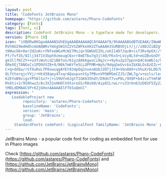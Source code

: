 ```yaml
---
layout: post
title: "CodeFonts JetBrains Mono"
homepage: "https://github.com/astares/Pharo-CodeFonts"
category: [Fonts]
tags: [font, ui]
description: CodeFont JetBrains Mono - a typeface made for developers.
version: [Pharo 10]
icon: "iVBORw0KGgoAAAANSUhEUgAAABAAAAAQCAYAAAAf8/9hAAAABGdBTUEAAK/INwWK6QAAABl0
RVh0U29mdHdhcmUAQWRvYmUgSW1hZ2VSZWFkeXHJZTwAAAHJSURBVDjLY/j//z8DJZiBZgY4
tN9wcO6+0erZd2uKc+fNfoeWGxMcW27Msiq+3GWUdIZXL/okI14D7JqvB+csf3Rv4p6X//t3
Pf/fvf35/8Ilj3471V3bph9zmougC6xrr8mETbu7q3jl40/FKx5+LVzy8Ltd+eUZBvGnOYjy
gk3llfKCZY++u3fcWutcd21B07on/61yz88kKgwsCi8qJc++9yhu2p37ppnnQ4C4oWblo/9W
OReXEjTANOsCs1PD9VVZ8+9/N0k7m6Yfe5LLOPFMR+Wyh/9dqq5eUvc6xIbXALOs8zEZc+9/
C+q+ddEw/rSfXuRxLfP0swuqgAYEt934pOq2nxenAUbJZ0TjJt9+Vbn80X+v5huXrbLOb7LM
OLfVterqjcYVj/+Htd38qey4TxqrAQaxpxntSy7PBvnVPO0MSmCZJ5/ZWL7g/v+ozlv/lex2
K2EYoB9zigsYPS6lSx7+j+i59UYn6JgtTIGK635hdY/D9dnT7vxP6L/9X9F+b4icxTYmFAMs
Ms6ti+2/9S9hwu3/Ac3X32oHHOlVdtoroGS/R0vb9/Aip8ILrwLrrv33rbn63zD02F5Zy22G
tM8LdDMAACVPr6ZjGHxnAAAAAElFTkSuQmCC"
expression: "
   LoadableProject new 
		repository: 'astares/Pharo-CodeFonts'; 
		baselineName: 'CodeFonts'; 
		version: 'main';
		group: 'JetBrains';
		load.
	StandardFonts codeFont: (LogicalFont familyName: 'JetBrains Mono' pointSize: 10)"
---
```


JetBrains Mono - a popular code font for coding as embedded font for use in Pharo images

Check [https://github.com/astares/Pharo-CodeFonts](https://github.com/astares/Pharo-CodeFonts) and [https://github.com/JetBrains/JetBrainsMono](https://github.com/JetBrains/JetBrainsMono)